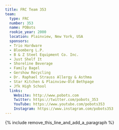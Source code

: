 ```yaml
---
title: FRC Team 353
team:
  type: FRC
  number: 353
  name: POBots
  rookie_year: 2000
  location: Plainview, New York, USA
  sponsors:
  - Trio Hardware
  - Bloomberg L.P.
  - B & Z Steel Equipment Co. Inc.
  - Just Shelf It
  - Shoreline Beverage
  - Family Bagel
  - Gershow Recycling
  - Dr. Raphael Strauss Allergy & Asthma
  - Star Kitchen & Plainview-Old Bethpage
  - Jfk High School
  links:
    Website: http://www.pobots.com
    Twitter: https://twitter.com/pobots_353
    YouTube: https://www.youtube.com/pobots353
    Instagram: https://www.instagram.com/pobots353
---
```


{% include remove_this_line_and_add_a_paragraph %}